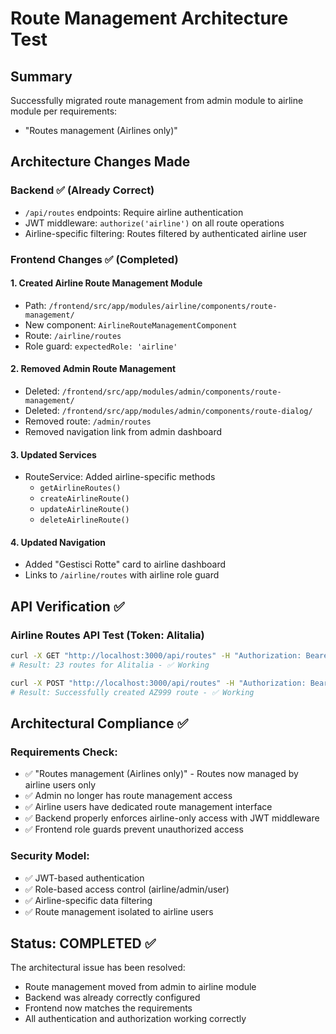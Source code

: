 # Route Management Architecture Test

## Summary
Successfully migrated route management from admin module to airline module per requirements:
- "Routes management (Airlines only)"

## Architecture Changes Made

### Backend ✅ (Already Correct)
- `/api/routes` endpoints: Require airline authentication
- JWT middleware: `authorize('airline')` on all route operations
- Airline-specific filtering: Routes filtered by authenticated airline user

### Frontend Changes ✅ (Completed)

#### 1. Created Airline Route Management Module
- Path: `/frontend/src/app/modules/airline/components/route-management/`
- New component: `AirlineRouteManagementComponent`
- Route: `/airline/routes`
- Role guard: `expectedRole: 'airline'`

#### 2. Removed Admin Route Management  
- Deleted: `/frontend/src/app/modules/admin/components/route-management/`
- Deleted: `/frontend/src/app/modules/admin/components/route-dialog/`
- Removed route: `/admin/routes`
- Removed navigation link from admin dashboard

#### 3. Updated Services
- RouteService: Added airline-specific methods
  - `getAirlineRoutes()`
  - `createAirlineRoute()`
  - `updateAirlineRoute()`  
  - `deleteAirlineRoute()`

#### 4. Updated Navigation
- Added "Gestisci Rotte" card to airline dashboard
- Links to `/airline/routes` with airline role guard

## API Verification ✅

### Airline Routes API Test (Token: Alitalia)
```bash
curl -X GET "http://localhost:3000/api/routes" -H "Authorization: Bearer $TOKEN"
# Result: 23 routes for Alitalia - ✅ Working

curl -X POST "http://localhost:3000/api/routes" -H "Authorization: Bearer $TOKEN" -H "Content-Type: application/json" -d '{...}'
# Result: Successfully created AZ999 route - ✅ Working
```

## Architectural Compliance ✅

### Requirements Check:
- ✅ "Routes management (Airlines only)" - Routes now managed by airline users only
- ✅ Admin no longer has route management access
- ✅ Airline users have dedicated route management interface
- ✅ Backend properly enforces airline-only access with JWT middleware
- ✅ Frontend role guards prevent unauthorized access

### Security Model:
- ✅ JWT-based authentication
- ✅ Role-based access control (airline/admin/user)
- ✅ Airline-specific data filtering
- ✅ Route management isolated to airline users

## Status: COMPLETED ✅

The architectural issue has been resolved:
- Route management moved from admin to airline module
- Backend was already correctly configured
- Frontend now matches the requirements
- All authentication and authorization working correctly